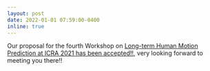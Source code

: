 ```yaml
---
layout: post
date: 2022-01-01 07:59:00-0400
inline: true
---
```



Our proposal for the fourth Workshop on <a href="https://motionpredictionICRA2022.github.io/" target="blank">Long-term Human Motion Prediction at ICRA 2021 has been accepted!!</a>, very looking forward to meeting you there!!